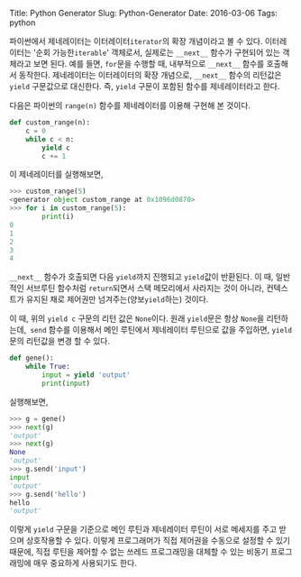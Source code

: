 Title: Python Generator
Slug: Python-Generator
Date: 2016-03-06
Tags: python

파이썬에서 제네레이터는 이터레이터`iterator`의 확장 개념이라고 볼 수 있다. 이터레이터는 '순회 가능한`iterable`' 객체로서, 실제로는 `__next__` 함수가 구현되어 있는 객체라고 보면 된다. 예를 들면, `for`문을 수행할 때, 내부적으로 `__next__` 함수를 호출해서 동작한다. 제네레이터는 이터레이터의 확장 개념으로, `__next__` 함수의 리턴값은 `yield` 구문값으로 대신한다. 즉, `yield` 구문이 포함된 함수를 제네레이터라고 한다.

다음은 파이썬의 `range(n)` 함수를 제네레이터를 이용해 구현해 본 것이다.

``` python
def custom_range(n):
    c = 0
    while c < n:
        yield c
        c += 1
```

이 제네레이터를 실행해보면,

``` python
>>> custom_range(5)
<generator object custom_range at 0x1096d0870>
>>> for i in custom_range(5):
        print(i)
0
1
2
3
4
```
    
`__next__` 함수가 호출되면 다음 `yield`까지 진행되고 `yield`값이 반환된다. 이 때, 일반적인 서브루틴 함수처럼 `return`되면서 스택 메모리에서 사라지는 것이 아니라, 컨텍스트가 유지된 채로 제어권만 넘겨주는(양보`yield`하는) 것이다.

이 때, 위의 `yield c` 구문의 리턴 값은 `None`이다. 원래 `yield`문은 항상 `None`을 리턴하는데,` send` 함수를 이용해서 메인 루틴에서 제네레이터 루틴으로 값을 주입하면, `yield`문의 리턴값을 변경 할 수 있다.

``` python
def gene():
    while True:
        input = yield 'output'
        print(input)
```

실행해보면,
    
``` python
>>> g = gene()
>>> next(g)
'output'
>>> next(g)
None
'output'
>>> g.send('input')
input
'output'
>>> g.send('hello')
hello
'output'
```

이렇게 `yield` 구문을 기준으로 메인 루틴과 제네레이터 루틴이 서로 메세지를 주고 받으며 상호작용할 수 있다. 이렇게 프로그래머가 직접 제어권을 수동으로 설정할 수 있기 때문에, 직접 루틴을 제어할 수 없는 쓰레드 프로그래밍을 대체할 수 있는 비동기 프로그래밍에 매우 중요하게 사용되기도 한다.
